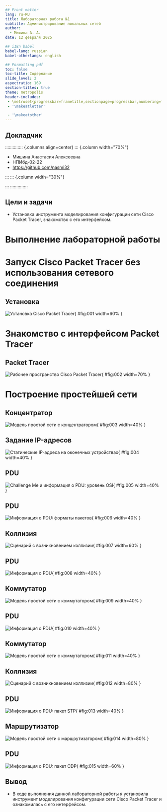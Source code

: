 ```yaml
---
## Front matter
lang: ru-RU
title: Лабораторная работа №1
subtitle: Администрирование локальных сетей 
author:
  - Мишина А. А.
date: 12 февраля 2025

## i18n babel
babel-lang: russian
babel-otherlangs: english

## Formatting pdf
toc: false
toc-title: Содержание
slide_level: 2
aspectratio: 169
section-titles: true
theme: metropolis
header-includes:
 - \metroset{progressbar=frametitle,sectionpage=progressbar,numbering=fraction}
 - '\makeatletter'

 - '\makeatother'
---
```


## Докладчик

:::::::::::::: {.columns align=center}
::: {.column width="70%"}

  * Мишина Анастасия Алексеевна
  * НПИбд-02-22
  * <https://github.com/nasmi32>

:::
::: {.column width="30%"}


:::
::::::::::::::

## Цели и задачи

- Установка инструмента моделирования конфигурации сети Cisco Packet Tracer, знакомство с его интерфейсом.

# Выполнение лабораторной работы

# Запуск Cisco Packet Tracer без использования сетевого соединения 

## Установка

![Установка Cisco Packet Tracer](image/1.png){ #fig:001 width=60% }

# Знакомство с интерфейсом Packet Tracer

## Packet Tracer

![Рабочее пространство Cisco Packet Tracer](image/2.png){ #fig:002 width=70% }

# Построение простейшей сети

## Концентратор

![Модель простой сети с концентратором](image/3.png){ #fig:003 width=40% }

## Задание IP-адресов

![Статические IP-адреса на оконечных устройствах](image/4.png){ #fig:004 width=40% }

## PDU

![Challenge Me и информация о PDU: уровень OSI](image/5.png){ #fig:005 width=40% }

## PDU

![Информация о PDU: форматы пакетов](image/6.png){ #fig:006 width=40% }

## Коллизия

![Сценарий с возникновением коллизии](image/7.png){ #fig:007 width=60% }

## PDU

![Информация о PDU](image/8.png){ #fig:008 width=40% }

## Коммутатор

![Модель простой сети с коммутатором](image/9.png){ #fig:009 width=40% }

## PDU

![Информация о PDU](image/10.png){ #fig:010 width=40% }

## Коммутатор

![Модель простой сети с коммутатором](image/11.png){ #fig:011 width=40% }

## Коллизия

![Сценарий с возникновением коллизии](image/12.png){ #fig:012 width=80% }

## PDU

![Информация о PDU: пакет STP](image/13.png){ #fig:013 width=40% }


## Маршрутизатор

![Модель простой сети с маршрутизатором](image/14.png){ #fig:014 width=80% }

## PDU

![Информация о PDU: пакет CDP](image/15.png){ #fig:015 width=60% }

## Вывод

- В ходе выполнения данной лабораторной работы я установила инструмент моделирования конфигурации сети Cisco Packet Tracer и ознакомилась с его интерфейсом.